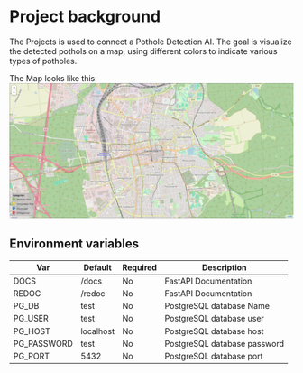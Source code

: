 # Project background

The Projects is used to connect a Pothole Detection AI. The goal is visualize the detected pothols on a map, using different colors to indicate various types of potholes.

The Map looks like this:
![alt text](/README/map.png?raw=true)

## Environment variables

| Var         | Default   | Required | Description                  |
| ----------- | --------- | -------- | ---------------------------- |
| DOCS        | /docs     | No       | FastAPI Documentation        |
| REDOC       | /redoc    | No       | FastAPI Documentation        |
| PG_DB       | test      | No       | PostgreSQL database Name     |
| PG_USER     | test      | No       | PostgreSQL database user     |
| PG_HOST     | localhost | No       | PostgreSQL database host     |
| PG_PASSWORD | test      | No       | PostgreSQL database password |
| PG_PORT     | 5432      | No       | PostgreSQL database port     |
